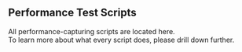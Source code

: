 ## Performance Test Scripts

All performance-capturing scripts are located here.\
To learn more about what every script does, please drill down further.